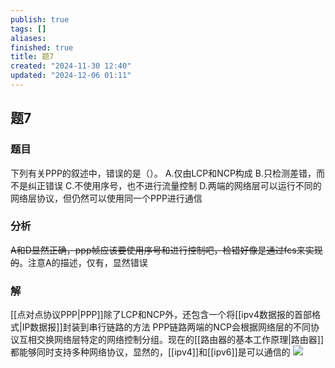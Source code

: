 ```yaml
---
publish: true
tags: []
aliases: 
finished: true
title: 题7
created: "2024-11-30 12:40"
updated: "2024-12-06 01:11"
---
```

## 题7
### 题目
下列有关PPP的叙述中，错误的是（）。
A.仅由LCP和NCP构成
B.只检测差错，而不是纠正错误
C.不使用序号，也不进行流量控制
D.两端的网络层可以运行不同的网络层协议，但仍然可以使用同一个PPP进行通信
### 分析
~~A和D显然正确，ppp帧应该要使用序号和进行控制吧，检错好像是通过fcs来实现的~~。注意A的描述，仅有，显然错误
### 解
[[点对点协议PPP|PPP]]除了LCP和NCP外，还包含一个将[[ipv4数据报的首部格式|IP数据报]]封装到串行链路的方法
PPP链路两端的NCP会根据网络层的不同协议互相交换网络层特定的网络控制分组。现在的[[路由器的基本工作原理|路由器]]都能够同时支持多种网络协议，显然的，[[ipv4]]和[[ipv6]]是可以通信的
![](https://img.hwenyi.live/202411302238600.webp)
